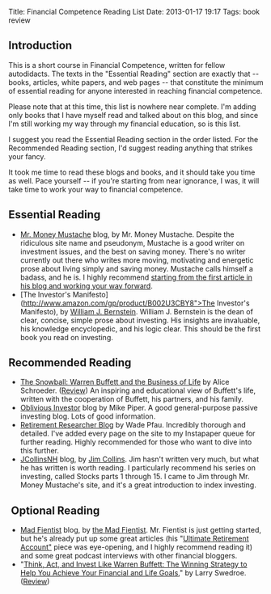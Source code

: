 Title: Financial Competence Reading List
Date: 2013-01-17 19:17
Tags: book review

Introduction
------------

This is a short course in Financial Competence, written for fellow
autodidacts. The texts in the "Essential Reading" section are exactly
that -- books, articles, white papers, and web pages -- that constitute
the minimum of essential reading for anyone interested in reaching
financial competence.

Please note that at this time, this list is nowhere near complete. I'm
adding only books that I have myself read and talked about on this blog,
and since I'm still working my way through my financial education, so is
this list.

I suggest you read the Essential Reading section in the order listed.
For the Recommended Reading section, I'd suggest reading anything that
strikes your fancy.

It took me time to read these blogs and books, and it should take you
time as well. Pace yourself -- if you're starting from near ignorance, I
was, it will take time to work your way to financial competence.

Essential Reading
-----------------

-   [Mr. Money Mustache](http://www.mrmoneymustache.com/) blog, by Mr.
    Money Mustache. Despite the ridiculous site name and pseudonym,
    Mustache is a good writer on investment issues, and the best on
    saving money. There's no writer currently out there who writes more
    moving, motivating and energetic prose about living simply and
    saving money. Mustache calls himself a badass, and he is. I highly
    recommend [starting from the first article in his blog and working
    your way
    forward](http://www.mrmoneymustache.com/all-the-posts-since-the-beginning-of-time/).
-   [The Investor's
    Manifesto](http://www.amazon.com/gp/product/B002U3CBY8">The Investor's Manifesto),
    by [William J.
    Bernstein](http://en.wikipedia.org/wiki/William_J._Bernstein).
    William J. Bernstein is the dean of clear, concise, simple prose
    about investing. His insights are invaluable, his knowledge
    encyclopedic, and his logic clear. This should be the first book you
    read on investing.

Recommended Reading
-------------------

-   [The Snowball: Warren Buffett and the Business of
    Life](http://www.amazon.com/gp/product/B009MYD9F8) by
    Alice Schroeder. ([Review](/2013/01/16/warren-buffetts-the-snowball "Warren Buffett’s “The Snowball”"))
    An inspiring and educational view of Buffett's life, written with
    the cooperation of Buffett, his partners, and his family.
-   [Oblivious Investor](http://www.obliviousinvestor.com/) blog by Mike
    Piper. A good general-purpose passive investing blog. Lots of good
    information.
-   [Retirement Researcher Blog](http://wpfau.blogspot.com/) by Wade
    Pfau. Incredibly thorough and detailed. I've added every page on the
    site to my Instapaper queue for further reading. Highly recommended
    for those who want to dive into this further.
-   [JCollinsNH](http://jlcollinsnh.wordpress.com) blog, by [Jim
    Collins](http://jlcollinsnh.wordpress.com/about/). Jim hasn't
    written very much, but what he has written is worth reading. I
    particularly recommend his series on investing, called Stocks parts
    1 through 15. I came to Jim through Mr. Money Mustache's site, and
    it's a great introduction to index investing.

 Optional Reading
-----------------
-   [Mad Fientist](http://www.madfientist.com/) blog, by [the Mad
    Fientist](http://www.madfientist.com/about/). Mr. Fientist is just
    getting started, but he's already put up some great articles (his
    "[Ultimate Retirement
    Account"](http://www.madfientist.com/ultimate-retirement-account/)
    piece was eye-opening, and I highly recommend reading it) and some
    great podcast interviews with other financial bloggers.
-   "[Think, Act, and Invest Like Warren Buffett: The Winning Strategy
    to Help You Achieve Your Financial and Life
    Goals](http://www.amazon.com/gp/product/0071809953),"
    by Larry Swedroe.
    ([Review](/2013/02/09/think-act-and-invest-like-warren-buffett-by-larry-swedroe "“Think, Act, and Invest Like Warren Buffett,” by Larry Swedroe"))

